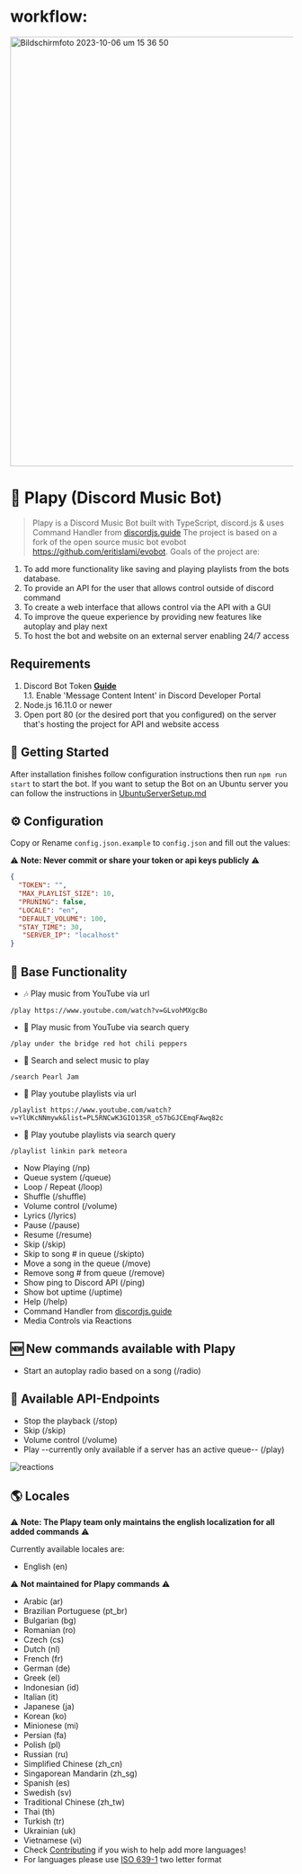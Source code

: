 # workflow:
<img width="764" alt="Bildschirmfoto 2023-10-06 um 15 36 50" src="https://github.com/SE-TINF22B6/Plapy/assets/57218126/1a0bbcc4-cf52-4dea-b867-e0eb538265ec">

# 🤖 Plapy (Discord Music Bot)

> Plapy is a Discord Music Bot built with TypeScript, discord.js & uses Command Handler from [discordjs.guide](https://discordjs.guide)
> The project is based on a fork of the open source music bot evobot https://github.com/eritislami/evobot.
> Goals of the project are:
1. To add more functionality like saving and playing playlists from the bots database.
2. To provide an API for the user that allows control outside of discord command
3. To create a web interface that allows control via the API with a GUI
4. To improve the queue experience by providing new features like autoplay and play next
5. To host the bot and website on an external server enabling 24/7 access

## Requirements

1. Discord Bot Token **[Guide](https://discordjs.guide/preparations/setting-up-a-bot-application.html#creating-your-bot)**  
   1.1. Enable 'Message Content Intent' in Discord Developer Portal
2. Node.js 16.11.0 or newer
3. Open port 80 (or the desired port that you configured) on the server that's hosting the project for API and website access

## 🚀 Getting Started

After installation finishes follow configuration instructions then run `npm run start` to start the bot.
If you want to setup the Bot on an Ubuntu server you can follow the instructions in [UbuntuServerSetup.md](UbuntuServerSetup.md)

## ⚙️ Configuration

Copy or Rename `config.json.example` to `config.json` and fill out the values:

⚠️ **Note: Never commit or share your token or api keys publicly** ⚠️

```json
{
  "TOKEN": "",
  "MAX_PLAYLIST_SIZE": 10,
  "PRUNING": false,
  "LOCALE": "en",
  "DEFAULT_VOLUME": 100,
  "STAY_TIME": 30,
   "SERVER_IP": "localhost"
}
```


## 📝 Base Functionality

- 🎶 Play music from YouTube via url

`/play https://www.youtube.com/watch?v=GLvohMXgcBo`

- 🔎 Play music from YouTube via search query

`/play under the bridge red hot chili peppers`

- 🔎 Search and select music to play

`/search Pearl Jam`

- 📃 Play youtube playlists via url

`/playlist https://www.youtube.com/watch?v=YlUKcNNmywk&list=PL5RNCwK3GIO13SR_o57bGJCEmqFAwq82c`

- 🔎 Play youtube playlists via search query

`/playlist linkin park meteora`

- Now Playing (/np)
- Queue system (/queue)
- Loop / Repeat (/loop)
- Shuffle (/shuffle)
- Volume control (/volume)
- Lyrics (/lyrics)
- Pause (/pause)
- Resume (/resume)
- Skip (/skip)
- Skip to song # in queue (/skipto)
- Move a song in the queue (/move)
- Remove song # from queue (/remove)
- Show ping to Discord API (/ping)
- Show bot uptime (/uptime)
- Help (/help)
- Command Handler from [discordjs.guide](https://discordjs.guide/)
- Media Controls via Reactions

## 🆕 New commands available with Plapy

- Start an autoplay radio based on a song (/radio)

## 🫵 Available API-Endpoints

- Stop the playback (/stop)
- Skip (/skip)
- Volume control (/volume)
- Play --currently only available if a server has an active queue-- (/play)

![reactions](https://i.imgur.com/0hdUX1C.png)

## 🌎 Locales

⚠️ **Note: The Plapy team only maintains the english localization for all added commands** ⚠️

Currently available locales are:

- English (en)

⚠️ **Not maintained for Plapy commands** ⚠️

- Arabic (ar)
- Brazilian Portuguese (pt_br)
- Bulgarian (bg)
- Romanian (ro)
- Czech (cs)
- Dutch (nl)
- French (fr)
- German (de)
- Greek (el)
- Indonesian (id)
- Italian (it)
- Japanese (ja)
- Korean (ko)
- Minionese (mi)
- Persian (fa)
- Polish (pl)
- Russian (ru)
- Simplified Chinese (zh_cn)
- Singaporean Mandarin (zh_sg)
- Spanish (es)
- Swedish (sv)
- Traditional Chinese (zh_tw)
- Thai (th)
- Turkish (tr)
- Ukrainian (uk)
- Vietnamese (vi)
- Check [Contributing](#-contributing) if you wish to help add more languages!
- For languages please use [ISO 639-1](https://en.wikipedia.org/wiki/List_of_ISO_639-1_codes) two letter format
